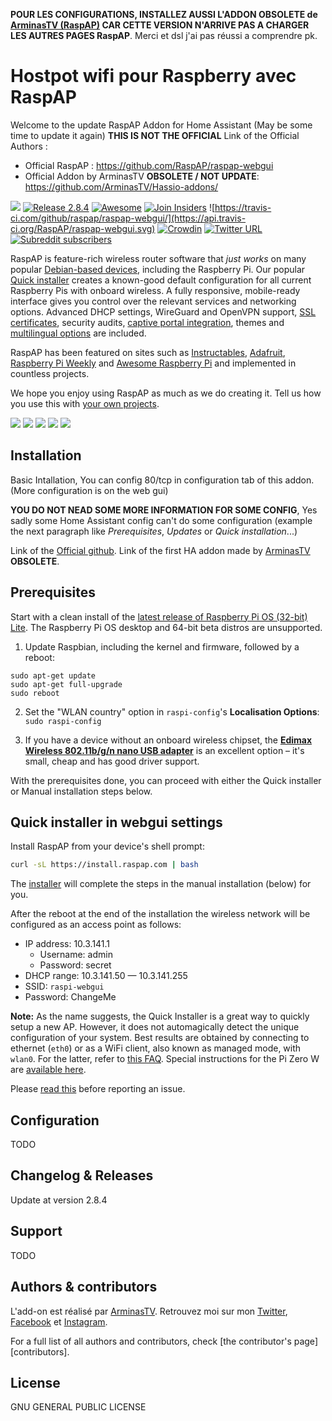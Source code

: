 **POUR LES CONFIGURATIONS, INSTALLEZ AUSSI L'ADDON OBSOLETE de [ArminasTV (RaspAP)](https://github.com/ArminasTV/Hassio-addons/) CAR CETTE VERSION N'ARRIVE PAS A CHARGER LES AUTRES PAGES RaspAP**.
Merci et dsl j'ai pas réussi a comprendre pk.

# Hostpot wifi pour Raspberry avec RaspAP
Welcome to the update RaspAP Addon for Home Assistant (May be some time to update it again) 
**THIS IS NOT THE OFFICIAL** 
Link of the Official Authors :
  - Official RaspAP : https://github.com/RaspAP/raspap-webgui
  - Official Addon by ArminasTV **OBSOLETE / NOT UPDATE**: https://github.com/ArminasTV/Hassio-addons/

![](https://i.imgur.com/xeKD93p.png)
[![Release 2.8.4](https://img.shields.io/badge/release-v2.8.4-green)](https://github.com/raspap/raspap-webgui/releases) [![Awesome](https://awesome.re/badge.svg)](https://github.com/thibmaek/awesome-raspberry-pi) [![Join Insiders](https://img.shields.io/static/v1?label=Join%20Insiders&message=%E2%9D%A4&logo=GitHub&color=ff69b4)](https://github.com/sponsors/RaspAP) ![https://travis-ci.com/github/raspap/raspap-webgui/](https://api.travis-ci.org/RaspAP/raspap-webgui.svg) [![Crowdin](https://badges.crowdin.net/raspap/localized.svg)](https://crowdin.com/project/raspap) [![Twitter URL](https://img.shields.io/twitter/url?label=%40RaspAP&logoColor=%23d8224c&url=https%3A%2F%2Ftwitter.com%2Frasp_ap)](https://twitter.com/rasp_ap) [![Subreddit subscribers](https://img.shields.io/reddit/subreddit-subscribers/RaspAP?style=social)](https://www.reddit.com/r/RaspAP/)

RaspAP is feature-rich wireless router software that _just works_ on many popular [Debian-based devices](#supported-operating-systems), including the Raspberry Pi. Our popular [Quick installer](#quick-installer) creates a known-good default configuration for all current Raspberry Pis with onboard wireless. A fully responsive, mobile-ready interface gives you control over the relevant services and networking options. Advanced DHCP settings, WireGuard and OpenVPN support, [SSL certificates](https://docs.raspap.com/ssl-quick/), security audits, [captive portal integration](https://docs.raspap.com/captive/), themes and [multilingual options](https://docs.raspap.com/translations/) are included.

RaspAP has been featured on sites such as [Instructables](http://www.instructables.com/id/Raspberry-Pi-As-Completely-Wireless-Router/), [Adafruit](https://blog.adafruit.com/2016/06/24/raspap-wifi-configuration-portal-piday-raspberrypi-raspberry_pi/), [Raspberry Pi Weekly](https://www.raspberrypi.org/weekly/commander/) and [Awesome Raspberry Pi](https://project-awesome.org/thibmaek/awesome-raspberry-pi) and implemented in countless projects.

We hope you enjoy using RaspAP as much as we do creating it. Tell us how you use this with [your own projects](https://github.com/raspap/raspap-awesome).

![](https://i.imgur.com/uhBFoOB.png)
![](https://i.imgur.com/EiIpdOS.gif)
![](https://i.imgur.com/eCjUS1H.gif)
![](https://i.imgur.com/5FT2BcS.gif)
![](https://i.imgur.com/RKaBFrZ.gif)

## Installation

Basic Intallation, You can config 80/tcp in configuration tab of this addon. (More configuration is on the web gui)

**YOU DO NOT NEAD SOME MORE INFORMATION FOR SOME CONFIG**, Yes sadly some Home Assistant config can't do some configuration (example the next paragraph like _Prerequisites_, _Updates_ or _Quick installation_...) 

Link of the [Official github](https://github.com/RaspAP/raspap-webgui).
Link of the first HA addon made by [ArminasTV](https://github.com/ArminasTV/Hassio-addons/) **OBSOLETE**.


## Prerequisites
Start with a clean install of the [latest release of Raspberry Pi OS (32-bit) Lite](https://www.raspberrypi.org/software/operating-systems/#raspberry-pi-os-32-bit). The Raspberry Pi OS desktop and 64-bit beta distros are unsupported.

1. Update Raspbian, including the kernel and firmware, followed by a reboot:
```
sudo apt-get update
sudo apt-get full-upgrade
sudo reboot
```
2. Set the "WLAN country" option in `raspi-config`'s **Localisation Options**: `sudo raspi-config`

3. If you have a device without an onboard wireless chipset, the [**Edimax Wireless 802.11b/g/n nano USB adapter**](https://www.edimax.com/edimax/merchandise/merchandise_detail/data/edimax/global/wireless_adapters_n150/ew-7811un) is an excellent option – it's small, cheap and has good driver support.

With the prerequisites done, you can proceed with either the Quick installer or Manual installation steps below.


## Quick installer in webgui settings
Install RaspAP from your device's shell prompt:
```sh
curl -sL https://install.raspap.com | bash
```
The [installer](https://docs.raspap.com/quick/) will complete the steps in the manual installation (below) for you.

After the reboot at the end of the installation the wireless network will be
configured as an access point as follows:
* IP address: 10.3.141.1
  * Username: admin
  * Password: secret
* DHCP range: 10.3.141.50 — 10.3.141.255
* SSID: `raspi-webgui`
* Password: ChangeMe

**Note:** As the name suggests, the Quick Installer is a great way to quickly setup a new AP. However, it does not automagically detect the unique configuration of your system. Best results are obtained by connecting to ethernet (`eth0`) or as a WiFi client, also known as managed mode, with `wlan0`. For the latter, refer to [this FAQ](https://docs.raspap.com/faq/#headless). Special instructions for the Pi Zero W are [available here](https://docs.raspap.com/ap-sta/).

Please [read this](https://docs.raspap.com/issues/) before reporting an issue.


## Configuration


TODO

## Changelog & Releases


Update at version 2.8.4

## Support


TODO

## Authors & contributors

L'add-on est réalisé par [ArminasTV][Youtube]. Retrouvez moi sur mon [Twitter][Twitter], [Facebook][Facebook] et [Instagram][Instagram].

For a full list of all authors and contributors,
check [the contributor's page][contributors].

## License

GNU GENERAL PUBLIC LICENSE

[Youtube]: https://www.youtube.com/c/ArminasTV
[Facebook]: https://www.facebook.com/ArminasTV
[Instagram]: https://www.instagram.com/arminas.stream/?hl=fr
[Twitter]: https://twitter.com/ArminasTV

